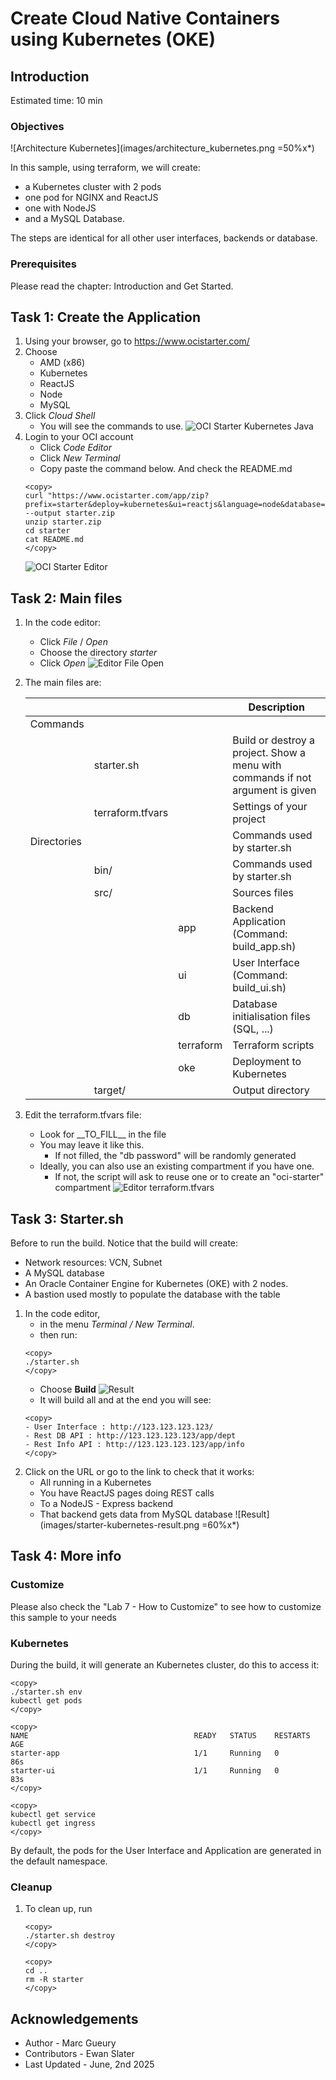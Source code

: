 
# Create Cloud Native Containers using Kubernetes (OKE) 

## Introduction

Estimated time: 10 min

### Objectives

![Architecture Kubernetes](images/architecture_kubernetes.png =50%x*)

In this sample, using terraform, we will create:
- a Kubernetes cluster with 2 pods
- one pod for NGINX and ReactJS
- one with NodeJS
- and a MySQL Database. 

The steps are identical for all other user interfaces, backends or database.

### Prerequisites

Please read the chapter: Introduction and Get Started.

## Task 1: Create the Application

1. Using your browser, go to https://www.ocistarter.com/
2. Choose 
    - AMD (x86)
    - Kubernetes
    - ReactJS
    - Node
    - MySQL
3. Click *Cloud Shell*
    - You will see the commands to use.
    ![OCI Starter Kubernetes Java](images/starter-kubernetes-node.png)
4. Login to your OCI account
    - Click *Code Editor*
    - Click *New Terminal*
    - Copy paste the command below. And check the README.md
    ```
    <copy>
    curl "https://www.ocistarter.com/app/zip?prefix=starter&deploy=kubernetes&ui=reactjs&language=node&database=mysql" --output starter.zip
    unzip starter.zip
    cd starter
    cat README.md
    </copy>
    ```
    ![OCI Starter Editor](./public_compute/images/starter-editor.png)

## Task 2: Main files

1. In the code editor:
    - Click *File* /  *Open*
    - Choose the directory *starter*
    - Click *Open*
    ![Editor File Open](../public_compute/images/starter-compute-dir.png)
2. The main files are:

   |             |                  |           | Description |
   | ----------- | ---------------- | --------- | ---|
   | Commands    |                  |           |  |
   |             | starter.sh       |           | Build or destroy a project. Show a menu with commands if not argument is given | 
   |             | terraform.tfvars |           | Settings of your project | 
   | Directories |                  |           | Commands used by starter.sh | 
   |             | bin/             |           | Commands used by starter.sh | 
   |             | src/             |           | Sources files | 
   |             |                  | app       | Backend Application (Command: build_app.sh) | 
   |             |                  | ui        | User Interface (Command: build_ui.sh) | 
   |             |                  | db        | Database initialisation files (SQL, ...) | 
   |             |                  | terraform | Terraform scripts  | 
   |             |                  | oke       | Deployment to Kubernetes | 
   |             | target/          |           | Output directory  | 
  
3. Edit the terraform.tfvars file:
    - Look for \_\_TO_FILL\_\_ in the file
    - You may leave it like this.
        - If not filled, the "db password" will be randomly generated
    - Ideally, you can also use an existing compartment if you have one. 
        - If not, the script will ask to reuse one or to create an "oci-starter" compartment
    ![Editor terraform.tfvars](../public_compute/images/starter-compute-env.png)

## Task 3: Starter.sh

Before to run the build. Notice that the build will create:
- Network resources: VCN, Subnet
- A MySQL database
- An Oracle Container Engine for Kubernetes (OKE) with 2 nodes.
- A bastion used mostly to populate the database with the table

1. In the code editor, 
    - in the menu *Terminal / New Terminal*. 
    - then run:
    ```
    <copy>
    ./starter.sh
    </copy>
    ```
    - Choose **Build**
        ![Result](../public_compute/images/starter-starter-build.png)     
    - It will build all and at the end you will see:
    ```
    <copy>
    - User Interface : http://123.123.123.123/
    - Rest DB API : http://123.123.123.123/app/dept
    - Rest Info API : http://123.123.123.123/app/info
    </copy>
    ```
2. Click on the URL or go to the link to check that it works:
    - All running in a Kubernetes 
    - You have ReactJS pages doing REST calls 
    - To a NodeJS - Express backend
    - That backend gets data from MySQL database
    ![Result](images/starter-kubernetes-result.png =60%x*)

## Task 4: More info

### Customize

Please also check the  "Lab 7 - How to Customize" to see how to customize this sample to your needs

### Kubernetes

During the build, it will generate an Kubernetes cluster, do this to access it:

```
<copy>
./starter.sh env
kubectl get pods
</copy>
```

```
<copy>
NAME                                     READY   STATUS    RESTARTS   AGE
starter-app                              1/1     Running   0          86s
starter-ui                               1/1     Running   0          83s
</copy>
```
```
<copy>
kubectl get service
kubectl get ingress
</copy>
```

By default, the pods for the User Interface and Application are generated in the default namespace.

### Cleanup

1. To clean up, run 
    ```
    <copy>
    ./starter.sh destroy
    </copy>
    ```

    ```
    <copy>
    cd ..
    rm -R starter
    </copy>
    ```

## Acknowledgements

* Author - Marc Gueury
* Contributors - Ewan Slater 
* Last Updated - June, 2nd 2025
